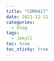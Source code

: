 ```yaml
---
title: "COM9417"
date: 2021-12-11
categories:
  - blog
tags:
  - Jekyll
toc: true
toc_sticky: true
---
```


